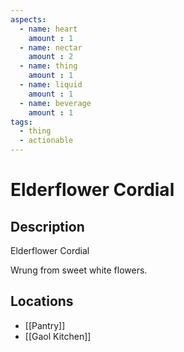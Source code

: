 ```yaml
---
aspects: 
  - name: heart
    amount : 1
  - name: nectar
    amount : 2
  - name: thing
    amount : 1
  - name: liquid
    amount : 1
  - name: beverage
    amount : 1
tags:
  - thing
  - actionable
---
```


# Elderflower Cordial

## Description
Elderflower Cordial

Wrung from sweet white flowers.
## Locations
- [[Pantry]]
- [[Gaol Kitchen]]